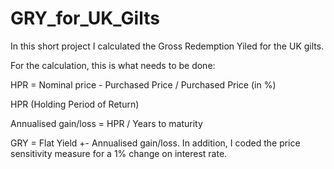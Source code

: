 # GRY_for_UK_Gilts

In this short project I calculated the Gross Redemption Yiled for the UK gilts. 

For the calculation, this is what needs to be done: 

HPR = Nominal price - Purchased Price / Purchased Price (in %)

HPR (Holding Period of Return)

Annualised gain/loss = HPR / Years to maturity

GRY = Flat Yield +- Annualised gain/loss. In addition, I coded the price sensitivity measure for a 1% change on interest rate. 
